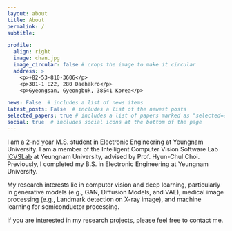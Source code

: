 ```yaml
---
layout: about
title: About
permalink: /
subtitle: 

profile:
  align: right
  image: chan.jpg
  image_circular: false # crops the image to make it circular
  address: >
    <p>+82-53-810-3606</p>
    <p>301-1 E22, 280 Daehakro</p>
    <p>Gyeongsan, Gyeongbuk, 38541 Korea</p>

news: False  # includes a list of news items
latest_posts: False  # includes a list of the newest posts
selected_papers: true # includes a list of papers marked as "selected={true}"
social: true  # includes social icons at the bottom of the page
---
```


I am a 2-nd year M.S. student in Electronic Engineering at Yeungnam University. I am a member of the Intelligent Computer Vision Software Lab [ICVSLab](https://pogary.yu.ac.kr/members.html) at Yeungnam University, advised by Prof. Hyun-Chul Choi. Previously, I completed my B.S. in Electronic Engineering at Yeungnam University.

My research interests lie in computer vision and deep learning, particularly in generative models (e.g., GAN, Diffusion Models, and VAE), medical image processing (e.g., Landmark detection on X-ray image), and machine learning for semiconductor processing.

If you are interested in my research projects, please feel free to contact me.
